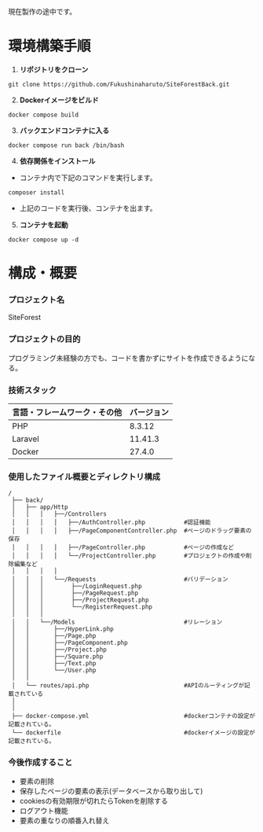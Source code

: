 現在製作の途中です。

# 環境構築手順

1. **リポジトリをクローン**
```
git clone https://github.com/Fukushinaharuto/SiteForestBack.git
```
2. **Dockerイメージをビルド**
```
docker compose build
```
3. **バックエンドコンテナに入る**
```
docker compose run back /bin/bash
```
4. **依存関係をインストール**
- コンテナ内で下記のコマンドを実行します。
```
composer install
```
- 上記のコードを実行後、コンテナを出ます。
5. **コンテナを起動**
```
docker compose up -d
```

# **構成・概要**
### プロジェクト名
SiteForest

### プロジェクトの目的
プログラミング未経験の方でも、コードを書かずにサイトを作成できるようになる。

### 技術スタック
| 言語・フレームワーク・その他 | バージョン |
| -------------------- | ---------- |
| PHP                  | 8.3.12     |
| Laravel              | 11.41.3    |
| Docker               | 27.4.0     |


### 使用したファイル概要とディレクトリ構成
```
/
 ├── back/
 │   ├── app/Http
 │   │   │   ├──/Controllers
 │   │   │   │   ├──/AuthController.php           #認証機能
 │   │   │   │   ├──/PageComponentController.php  #ページのドラッグ要素の保存
 │   │   │   │   ├──/PageController.php           #ページの作成など 
 │   │   │   │   └──/ProjectController.php        #プロジェクトの作成や削除編集など
 │   │   │   │ 
 │   │   │   └──/Requests                         #バリデーション
 │   │   │        ├──/LoginRequest.php             
 │   │   │        ├──/PageRequest.php             
 │   │   │        ├──/ProjectRequest.php           
 │   │   │        └──/RegisterRequest.php          
 │   │   │
 │   │   └──/Models                               #リレーション
 │   │       ├──/HyperLink.php                    
 │   │       ├──/Page.php                    
 │   │       ├──/PageComponent.php                   
 │   │       ├──/Project.php                     
 │   │       ├──/Square.php                 
 │   │       ├──/Text.php
 │   │       └──/User.php                     
 │   │      
 │   └── routes/api.php                           #APIのルーティングが記載されている
 │   
 │ 
 ├── docker-compose.yml                           #dockerコンテナの設定が記載されている。
 └── dockerfile                                   #dockerイメージの設定が記載されている。
```

### 今後作成すること
- 要素の削除
- 保存したページの要素の表示(データベースから取り出して)
- cookiesの有効期限が切れたらTokenを削除する
- ログアウト機能
- 要素の重なりの順番入れ替え



